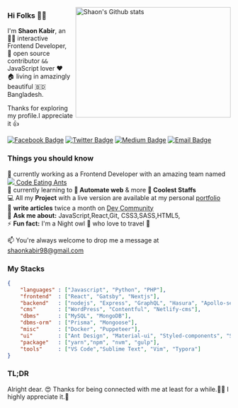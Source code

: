 [<img align="right" width="350" height="250" src="https://github-readme-stats.vercel.app/api?username=shaonkabir8&show_icons=true&theme=merko&hide_border=true&count_private=true&show_owner=true" alt="Shaon's Github stats"/>](https://github.com/shaonkabir8)

### Hi Folks 👋🏼

I'm **Shaon Kabir**, an :man_technologist: interactive Frontend Developer, <br/> 
:rocket: open source contributor `&&` JavaScript lover :heart: <br/> :house: living in amazingly beautiful  :bangladesh: Bangladesh.

Thanks for exploring my profile.I appreciate it 👍

[![Facebook Badge](https://img.shields.io/badge/-shaonkabir8-1877F2?style=flat-square&labelColor=1877F2&logo=facebook&logoColor=white&link=https://facebook.com/shaonkabir8)](https://facebook.com/shaonkabir8) [![Twitter Badge](https://img.shields.io/badge/-@shaonkabir8-1ca0f1?style=flat-square&labelColor=1ca0f1&logo=twitter&logoColor=white&link=https://twitter.com/shaonkabir8)](https://twitter.com/shaonkabir8) [![Medium Badge](https://img.shields.io/badge/-@shaonkabir8-03a57a?style=flat-square&labelColor=03a57a&logo=Medium&link=https://medium.com/@shaonkabir8/)](https://medium.com/@shaonkabir8) [![Email Badge](https://img.shields.io/badge/-Email-c14438?style=flat-square&logo=Gmail&logoColor=white&link=mailto:shaonkabir8+github@gmail.com)](mailto:shaonkabir8+github@gmail.com)


### Things you should know

🔭 currently working as a Frontend Developer with an amazing team named [![](https://avatars2.githubusercontent.com/u/44778862?s=16&v=4) Code Eating Ants](https://github.com/code-eating-ants)\
🌱 currently learning to **🤖 Automate web** & more **🚀 Coolest Staffs**\
💻 All my **Project** with a live version are available at my personal [portfolio](https://shaonkabir.netlify.app.com)\
📝 **write articles** twice a month on [Dev Community](https://dev.to/shaonkabir8)\
💬 **Ask me about:** JavaScript,React,Git, CSS3,SASS,HTML5,\
⚡ **Fun fact:** I'm a Night owl :owl: who love to travel :rocket:

📫 You're always welcome to drop me a message at [shaonkabir98@gmail.com](shaonkabir98@gmail.comcom)

### My Stacks
```json
{
    "languages" : ["Javascript", "Python", "PHP"],
    "frontend"  : ["React", "Gatsby", "Nextjs"], 
    "backend"   : ["nodejs", "Express", "GraphQL", "Hasura", "Apollo-server"],
    "cms"    	: ["WordPress", "Contentful", "Netlify-cms"],
    "dbms"   	: ["MySQL", "MongoDB"],
    "dbms-orm"  : ["Prisma", "Mongoose"],
    "misc"      : ["Docker", "Puppeteer"],
    "ui"        : ["Ant Design", "Material-ui", "Styled-components", "SASS", "Bootstrap" ],
    "package"   : ["yarn","npm", "nvm", "gulp"],
    "tools"     : ["VS Code","Sublime Text", "Vim", "Typora"]
}
```

### TL;DR
Alright dear. 😍 Thanks for being connected with me at least for a while.🤩🥰 I highly appreciate it.👏
